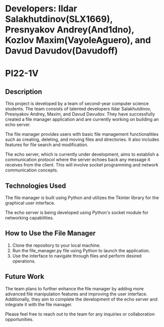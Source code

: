 # Developers: Ildar Salakhutdinov(SLX1669), Presnyakov Andrey(And1dno), Kozlov Maxim(VayoleAguero), and Davud Davudov(Davudoff)
# PI22-1V

## Description
This project is developed by a team of second-year computer science students. The team consists of talented developers Ildar Salakhutdinov, Presnyakov Andrey, Maxim, and Davud Davudov. They have successfully created a file manager application and are currently working on building an echo server.

The file manager provides users with basic file management functionalities such as creating, deleting, and moving files and directories. It also includes features for file search and modification.

The echo server, which is currently under development, aims to establish a communication protocol where the server echoes back any message it receives from the client. This will involve socket programming and network communication concepts.

## Technologies Used
The file manager is built using Python and utilizes the Tkinter library for the graphical user interface.

The echo server is being developed using Python's socket module for networking capabilities.

## How to Use the File Manager
1. Clone the repository to your local machine.
2. Run the file_manager.py file using Python to launch the application.
3. Use the interface to navigate through files and perform desired operations.

## Future Work
The team plans to further enhance the file manager by adding more advanced file manipulation features and improving the user interface. Additionally, they aim to complete the development of the echo server and integrate it with the file manager.

Please feel free to reach out to the team for any inquiries or collaboration opportunities.
